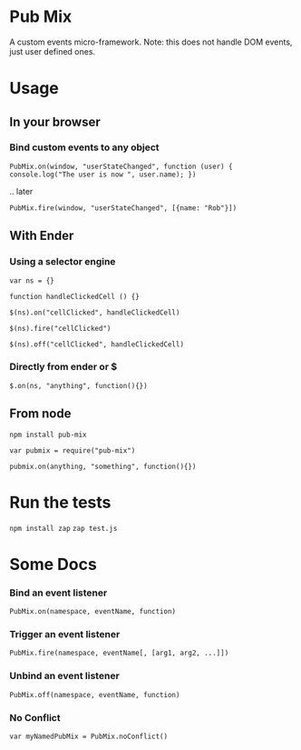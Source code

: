 Pub Mix
=======

A custom events micro-framework. Note: this does not handle DOM events, just user defined ones.

Usage
=====

In your browser
---------------

### Bind custom events to any object
`PubMix.on(window, "userStateChanged", function (user) { console.log("The user is now ", user.name); })`

.. later

`PubMix.fire(window, "userStateChanged", [{name: "Rob"}])`


With Ender
--------

### Using a selector engine
`var ns = {}`

`function handleClickedCell () {}`

`$(ns).on("cellClicked", handleClickedCell)`

`$(ns).fire("cellClicked")`

`$(ns).off("cellClicked", handleClickedCell)`

### Directly from ender or $

`$.on(ns, "anything", function(){})`


From node
--------

`npm install pub-mix`

`var pubmix = require("pub-mix")`

`pubmix.on(anything, "something", function(){})`



Run the tests
=============

`npm install zap`
`zap test.js`



Some Docs
=========

### Bind an event listener
`PubMix.on(namespace, eventName, function)`

### Trigger an event listener
`PubMix.fire(namespace, eventName[, [arg1, arg2, ...]])`

### Unbind an event listener
`PubMix.off(namespace, eventName, function)`

### No Conflict
`var myNamedPubMix = PubMix.noConflict()`

